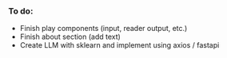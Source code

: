 ### To do:

- Finish play components (input, reader output, etc.)
- Finish about section (add text)
- Create LLM with sklearn and implement using axios / fastapi